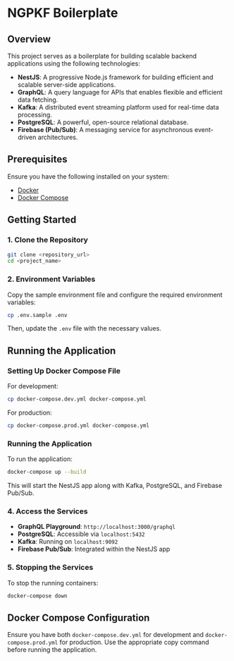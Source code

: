 # NGPKF Boilerplate

## Overview

This project serves as a boilerplate for building scalable backend applications using the following technologies:

- **NestJS**: A progressive Node.js framework for building efficient and scalable server-side applications.
- **GraphQL**: A query language for APIs that enables flexible and efficient data fetching.
- **Kafka**: A distributed event streaming platform used for real-time data processing.
- **PostgreSQL**: A powerful, open-source relational database.
- **Firebase (Pub/Sub)**: A messaging service for asynchronous event-driven architectures.

## Prerequisites

Ensure you have the following installed on your system:

- [Docker](https://docs.docker.com/get-docker/)
- [Docker Compose](https://docs.docker.com/compose/install/)

## Getting Started

### 1. Clone the Repository

```sh
git clone <repository_url>
cd <project_name>
```

### 2. Environment Variables

Copy the sample environment file and configure the required environment variables:

```sh
cp .env.sample .env
```

Then, update the `.env` file with the necessary values.

## Running the Application

### Setting Up Docker Compose File

For development:

```sh
cp docker-compose.dev.yml docker-compose.yml
```

For production:

```sh
cp docker-compose.prod.yml docker-compose.yml
```

### Running the Application

To run the application:

```sh
docker-compose up --build
```

This will start the NestJS app along with Kafka, PostgreSQL, and Firebase Pub/Sub.

### 4. Access the Services

- **GraphQL Playground**: `http://localhost:3000/graphql`
- **PostgreSQL**: Accessible via `localhost:5432`
- **Kafka**: Running on `localhost:9092`
- **Firebase Pub/Sub**: Integrated within the NestJS app

### 5. Stopping the Services

To stop the running containers:

```sh
docker-compose down
```

## Docker Compose Configuration

Ensure you have both `docker-compose.dev.yml` for development and `docker-compose.prod.yml` for production. Use the appropriate copy command before running the application.
